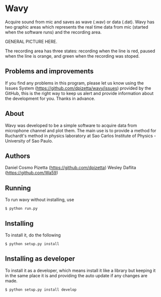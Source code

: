 # Wavy
Acquire sound from mic and saves as wave (.wav) or data (.dat). Wavy has two graphic areas which represents the real time data from mic (started when the software runs) and the recording area. 

GENERAL PICTURE HERE.

The recording area has three states: recording when the line is red, paused when the line is orange, and green when the recording was stoped.

## Problems and improvements

If you find any problems in this program, please let us know using the Issues System (https://github.com/dpizetta/wavy/issues) provided by the GitHub, this is the right way to keep us alert and provide information about the development for you. Thanks in advance.

## About

Wavy was developed to be a simple software to acquire data from microphone channel and plot them. The main use is to provide a method for Ruchardt's method in physics laboratory at Sao Carlos Institute of Physics - University of Sao Paulo.

## Authors

Daniel Cosmo Pizetta (https://github.com/dpizetta)
Wesley Daflita (https://github.com/Wa59)

## Running
To run wavy without installing, use

`$ python run.py`

## Installing
To install it, do the following

`$ python setup.py install`

## Installing as developer
To install it as a developer, which means install it like a library but keeping it in the same place it is and providing the auto update if any changes are made.

`$ python setup.py install develop`
